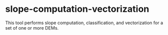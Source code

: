 # slope-computation-vectorization
This tool performs slope computation, classification, and vectorization for a set of one or more DEMs.
